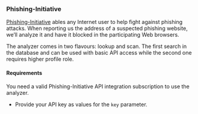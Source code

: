 ### Phishing-Initiative 
[Phishing-Initiative](https://phishing-initiative.fr/)  ables any Internet user to help fight against phishing attacks. When reporting us the address of a suspected phishing website, we’ll analyze it and have it blocked in the participating Web browsers.

The analyzer comes in two flavours: lookup and scan. The first search in the database and can be used with basic API access while the second one requires higher profile role.

#### Requirements
You need a valid Phishing-Initiative API integration subscription to use the analyzer.

- Provide your API key as values for the `key` parameter.